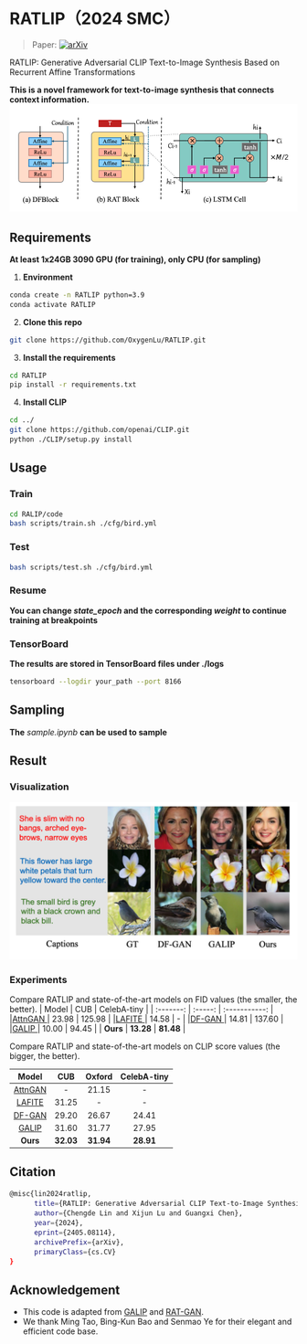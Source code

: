 # RATLIP（2024 SMC）
> Paper: [![arXiv](https://img.shields.io/badge/arXiv-2405.00354-b31b1b.svg)](https://arxiv.org/abs/2405.08114)

RATLIP: Generative Adversarial CLIP Text-to-Image Synthesis Based  on Recurrent Affine Transformations

**This is a novel framework for text-to-image synthesis that connects context information.**
![](./rat.png)

## Requirements

**At least 1x24GB 3090 GPU (for training), only CPU (for sampling)**

1. **Environment**

```Bash
conda create -n RATLIP python=3.9
conda activate RATLIP

```

2. **Clone this repo**

```Bash
git clone https://github.com/OxygenLu/RATLIP.git
```

3. **Install the requirements**

```Bash
cd RATLIP
pip install -r requirements.txt

```

4. **Install CLIP**

```Bash
cd ../
git clone https://github.com/openai/CLIP.git
python ./CLIP/setup.py install

```

## Usage



### Train

```Bash
cd RALIP/code
bash scripts/train.sh ./cfg/bird.yml
```

### Test

```Bash
bash scripts/test.sh ./cfg/bird.yml
```

### Resume

**You can change ***state_epoch*** and the corresponding ***weight*** to continue training at breakpoints**

### TensorBoard

**The results are stored in TensorBoard files under ./logs**

```Bash
tensorboard --logdir your_path --port 8166
```

## Sampling

**The** *sample.ipynb* **can be used to sample**

## Result

### Visualization

![](./result.png)

### Experiments

Compare RATLIP and state-of-the-art models on FID values (the smaller, the better).
| Model   | CUB   | CelebA-tiny |
| :-------: | :-----: | :-----------: |
|[AttnGAN ](https://arxiv.org/abs/1711.10485)| 23.98 | 125.98      |
|[LAFITE ](https://arxiv.org/abs/2111.13792)| 14.58 | -           |
|[DF-GAN ](https://github.com/tobran/DF-GAN)| 14.81 | 137.60      |
|[GALIP ](https://github.com/tobran/GALIP)| 10.00 | 94.45       |
| **Ours**  | **13.28** | **81.48**      |

Compare RATLIP and state-of-the-art models on CLIP score values (the bigger, the better).

| Model   | CUB    | Oxford |CelebA-tiny| 
| :-------: | :-----: | :----------: | :------: |
|[AttnGAN ](https://arxiv.org/abs/1711.10485)| -     | 21.15       | -      |
|[LAFITE ](https://arxiv.org/abs/2111.13792)| 31.25 | -           | -      |
|[DF-GAN ](https://github.com/tobran/DF-GAN)|29.20 | 26.67       | 24.41  |
|[GALIP ](https://github.com/tobran/GALIP)| 31.60 | 31.77       | 27.95  |
| **Ours**  | **32.03** | **31.94**    | **28.91**  |

## Citation

```Bash
@misc{lin2024ratlip,
      title={RATLIP: Generative Adversarial CLIP Text-to-Image Synthesis Based on Recurrent Affine Transformations}, 
      author={Chengde Lin and Xijun Lu and Guangxi Chen},
      year={2024},
      eprint={2405.08114},
      archivePrefix={arXiv},
      primaryClass={cs.CV}
}
```

## Acknowledgement

* This code is adapted from [GALIP](https://github.com/tobran/GALIP) and [RAT-GAN](https://github.com/senmaoy/RAT-GAN).
* We thank Ming Tao, Bing-Kun Bao and Senmao Ye for their elegant and efficient code base.
